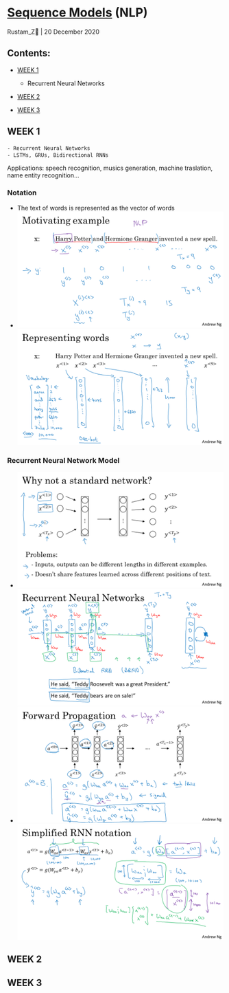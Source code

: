# [Sequence Models](https://www.coursera.org/learn/nlp-sequence-models) (NLP)

Rustam_Z🚀 | 20 December 2020

## Contents:
- [WEEK 1](#WEEK-1)
    - Recurrent Neural Networks 

- [WEEK 2](#WEEK-2)

- [WEEK 3](#WEEK-3)

## WEEK 1
    - Recurrent Neural Networks 
    - LSTMs, GRUs, Bidirectional RNNs
Applications: speech recognition, musics generation, machine traslation, name entity recognition...

### Notation
- The text of words is represented as the vector of words
- <img src="img/01.PNG" width=500><img src="img/02.PNG" width=500>

### Recurrent Neural Network Model
- <img src="img/03.PNG" width=500><img src="img/04.PNG" width=500>
- <img src="img/05.PNG" width=500><img src="img/06.PNG" width=500>

## WEEK 2

## WEEK 3